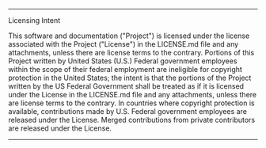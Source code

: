 ************************

Licensing Intent

This software and documentation ("Project") is licensed under the license associated with the Project ("License") in the LICENSE.md file and any attachments, unless there are license terms to the contrary.  Portions of this Project written by United States (U.S.) Federal government employees within the scope of their federal employment are ineligible for copyright protection in the United States; the intent is that the portions of the Project written by the US Federal Government shall be treated as if it is licensed under the License in the LICENSE.md file and any attachments, unless there are license terms to the contrary.  In countries where copyright protection is available, contributions made by U.S. Federal government employees are released under the License.  Merged contributions from private contributors are released under the License.

************************
